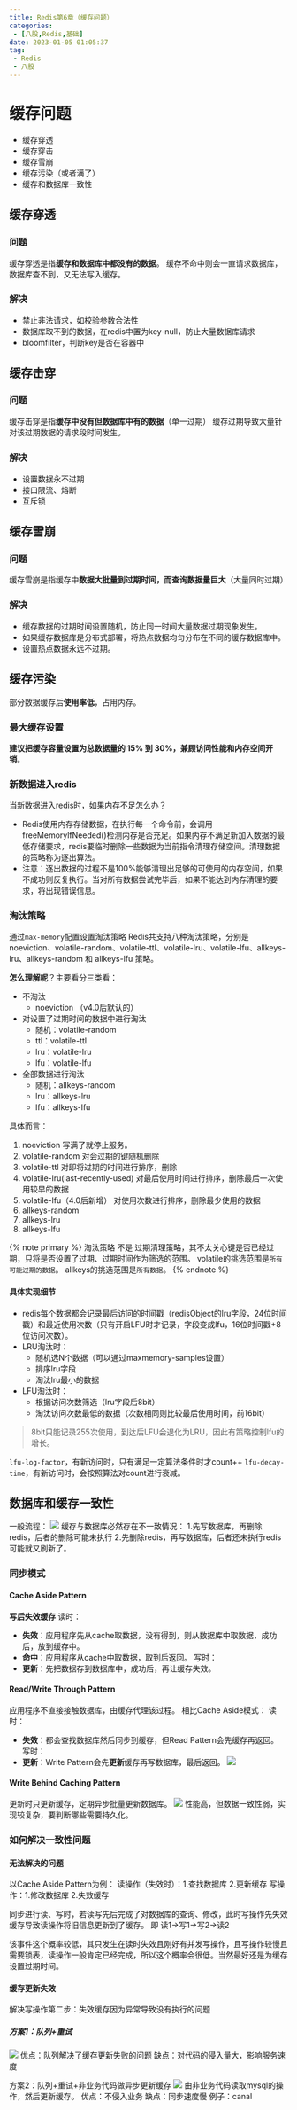 ```yaml
---
title: Redis第6章（缓存问题）
categories:
 - [八股,Redis,基础]
date: 2023-01-05 01:05:37
tag:
 - Redis
 - 八股
---
```


# 缓存问题

- 缓存穿透
- 缓存穿击
- 缓存雪崩
- 缓存污染（或者满了）
- 缓存和数据库一致性

## 缓存穿透
### 问题
缓存穿透是指**缓存和数据库中都没有的数据**。
缓存不命中则会一直请求数据库，数据库查不到，又无法写入缓存。
### 解决
- 禁止非法请求，如校验参数合法性
- 数据库取不到的数据，在redis中置为key-null，防止大量数据库请求
- bloomfilter，判断key是否在容器中

## 缓存击穿
### 问题
缓存击穿是指**缓存中没有但数据库中有的数据**（单一过期）
缓存过期导致大量针对该过期数据的请求段时间发生。
### 解决
- 设置数据永不过期
- 接口限流、熔断
- 互斥锁

## 缓存雪崩
### 问题
缓存雪崩是指缓存中**数据大批量到过期时间，而查询数据量巨大**（大量同时过期）
### 解决
- 缓存数据的过期时间设置随机，防止同一时间大量数据过期现象发生。
- 如果缓存数据库是分布式部署，将热点数据均匀分布在不同的缓存数据库中。
- 设置热点数据永远不过期。

## 缓存污染
部分数据缓存后**使用率低**，占用内存。

### 最大缓存设置
**建议把缓存容量设置为总数据量的 15% 到 30%，兼顾访问性能和内存空间开销**。

### 新数据进入redis
当新数据进入redis时，如果内存不足怎么办？
- Redis使用内存存储数据，在执行每一个命令前，会调用freeMemorylfNeeded()检测内存是否充足。如果内存不满足新加入数据的最低存储要求，redis要临时删除一些数据为当前指令清理存储空间。清理数据的策略称为逐出算法。
- 注意：逐出数据的过程不是100%能够清理出足够的可使用的内存空间，如果不成功则反复执行。当对所有数据尝试完毕后，如果不能达到内存清理的要求，将出现错误信息。

### 淘汰策略
通过`max-memory`配置设置淘汰策略
Redis共支持八种淘汰策略，分别是noeviction、volatile-random、volatile-ttl、volatile-lru、volatile-lfu、allkeys-lru、allkeys-random 和 allkeys-lfu 策略。

**怎么理解呢**？主要看分三类看：
- 不淘汰
    - noeviction （v4.0后默认的）
- 对设置了过期时间的数据中进行淘汰
    - 随机：volatile-random
    - ttl：volatile-ttl
    - lru：volatile-lru
    - lfu：volatile-lfu
-   全部数据进行淘汰
    - 随机：allkeys-random
    - lru：allkeys-lru
    - lfu：allkeys-lfu

具体而言：
1. noeviction
写满了就停止服务。
2. volatile-random
对会过期的键随机删除
3. volatile-ttl
对即将过期的时间进行排序，删除
4. volatile-lru(last-recently-used)
对最后使用时间进行排序，删除最后一次使用较早的数据
5. volatile-lfu（4.0后新增）
对使用次数进行排序，删除最少使用的数据
6. allkeys-random
7. allkeys-lru
8. allkeys-lfu

{% note primary %}
淘汰策略 不是 过期清理策略，其不太关心键是否已经过期，只将是否设置了过期、过期时间作为筛选的范围。
volatile的挑选范围是`所有可能过期的数据`。
allkeys的挑选范围是`所有数据`。
{% endnote %}

#### 具体实现细节
- redis每个数据都会记录最后访问的时间戳（redisObject的lru字段，24位时间戳）和最近使用次数（只有开启LFU时才记录，字段变成lfu，16位时间戳+8位访问次数）。
- LRU淘汰时：
	- 随机选N个数据（可以通过maxmemory-samples设置）
	- 排序lru字段
	- 淘汰lru最小的数据
- LFU淘汰时：
	- 根据访问次数筛选（lru字段后8bit）
	- 淘汰访问次数最低的数据（次数相同则比较最后使用时间，前16bit）

>8bit只能记录255次使用，到达后LFU会退化为LRU，因此有策略控制lfu的增长。

`lfu-log-factor`，有新访问时，只有满足一定算法条件时才count++
`lfu-decay-time`，有新访问时，会按照算法对count进行衰减。

## 数据库和缓存一致性
一般流程：
![](Pasted-image-20230105015406.jpg)
缓存与数据库必然存在不一致情况：
1.先写数据库，再删除redis，后者的删除可能未执行
2.先删除redis，再写数据库，后者还未执行redis可能就又刷新了。

### 同步模式
#### Cache Aside Pattern
**写后失效缓存**
读时：
- **失效**：应用程序先从cache取数据，没有得到，则从数据库中取数据，成功后，放到缓存中。
- **命中**：应用程序从cache中取数据，取到后返回。
写时：
- **更新**：先把数据存到数据库中，成功后，再让缓存失效。

#### Read/Write Through Pattern
应用程序不直接接触数据库，由缓存代理该过程。
相比Cache Aside模式：
读时：
- **失效**：都会查找数据库然后同步到缓存，但Read Pattern会先缓存再返回。
写时：
- **更新**：Write Pattern会先**更新**缓存再写数据库，最后返回。
![](Pasted-image-20230105020042.png)


#### Write Behind Caching Pattern
更新时只更新缓存，定期异步批量更新数据库。
![](Pasted-image-20230105023335.png)
性能高，但数据一致性弱，实现较复杂，要判断哪些需要持久化。

### 如何解决一致性问题
#### 无法解决的问题
以Cache Aside Pattern为例：
读操作（失效时）：1.查找数据库 2.更新缓存
写操作：1.修改数据库 2.失效缓存

同步进行读、写时，若读写先后完成了对数据库的查询、修改，此时写操作先失效缓存导致读操作将旧信息更新到了缓存。
即 读1->写1->写2->读2

该事件这个概率较低，其只发生在读时失效且刚好有并发写操作，且写操作较慢且需要锁表，读操作一般肯定已经完成，所以这个概率会很低。当然最好还是为缓存设置过期时间。

#### 缓存更新失效
解决写操作第二步：失效缓存因为异常导致没有执行的问题
##### 方案1：队列+重试
![](Pasted-image-20230105024206.png)
优点：队列解决了缓存更新失败的问题
缺点：对代码的侵入量大，影响服务速度

方案2：队列+重试+非业务代码做异步更新缓存
![](Pasted-image-20230105181554.png)
由非业务代码读取mysql的操作，然后更新缓存。
优点：不侵入业务
缺点：同步速度慢
例子：canal